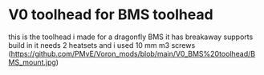 # V0 toolhead for BMS toolhead
this is the toolhead i made for a dragonfly BMS it has breakaway supports build in it needs 2 heatsets and i used 10 mm m3 screws
(https://github.com/PMvE/Voron_mods/blob/main/V0_BMS%20toolhead/BMS_mount.jpg)